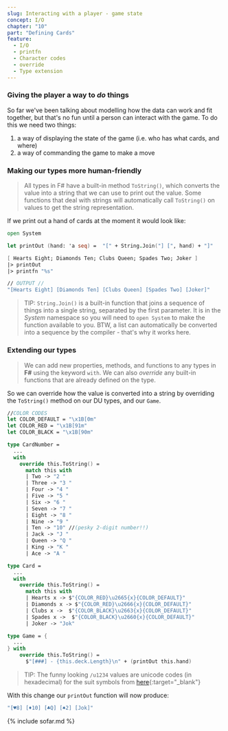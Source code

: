 ```yaml
---
slug: Interacting with a player - game state
concept: I/O
chapter: "10"
part: "Defining Cards"
feature: 
  - I/O
  - printfn
  - Character codes
  - override
  - Type extension
---
```

### Giving the player a way to _do_ things
So far we've been talking about modelling how the data can work and fit together, but that's no fun until a person 
can interact with the game.  To do this we need two things:
1. a way of displaying the state of the game (i.e. who has what cards, and where)
1. a way of commanding the game to make a move

### Making our types more human-friendly
> All types in F# have a built-in method `ToString()`, which converts the value into a string that we can use to print out the value. 
> Some functions that deal with strings will automatically call `ToString()` on values to get the string representation.

If we print out a hand of cards at the moment it would look like:
```fsharp
open System

let printOut (hand: 'a seq) =  "[" + String.Join("] [", hand) + "]"

[ Hearts Eight; Diamonds Ten; Clubs Queen; Spades Two; Joker ]
|> printOut
|> printfn "%s"

// OUTPUT //
"[Hearts Eight] [Diamonds Ten] [Clubs Queen] [Spades Two] [Joker]"
```
> TIP: `String.Join()` is a built-in function that joins a sequence of things into a single string, separated by the first parameter.  It is in the _System_ namespace so you will need to `open System` to make the function available to you.  BTW, a list can automatically be converted into a sequence by the compiler - that's why it works here.

### Extending our types
> We can add new properties, methods, and functions to any types in __F#__ using the keyword `with`.  We can also _override_ any built-in functions that are already defined on the type.

So we can override how the value is converted into a string by overriding the `ToString()` method on our DU types, and our `Game`.

```fsharp
//COLOR CODES
let COLOR_DEFAULT = "\x1B[0m"
let COLOR_RED = "\x1B[91m"
let COLOR_BLACK = "\x1B[90m"

type CardNumber =
  ...
  with 
    override this.ToString() = 
      match this with 
      | Two -> "2 "
      | Three -> "3 "
      | Four -> "4 "
      | Five -> "5 "
      | Six -> "6 "
      | Seven -> "7 "
      | Eight -> "8 "
      | Nine -> "9 "
      | Ten -> "10" //(pesky 2-digit number!!)
      | Jack -> "J "
      | Queen -> "Q "
      | King -> "K "
      | Ace -> "A "

type Card = 
  ...
  with  
    override this.ToString() = 
      match this with 
      | Hearts x -> $"{COLOR_RED}\u2665{x}{COLOR_DEFAULT}"
      | Diamonds x -> $"{COLOR_RED}\u2666{x}{COLOR_DEFAULT}"
      | Clubs x ->  $"{COLOR_BLACK}\u2663{x}{COLOR_DEFAULT}"
      | Spades x ->  $"{COLOR_BLACK}\u2660{x}{COLOR_DEFAULT}"
      | Joker -> "Jok"

type Game = {
  ...
} with
    override this.ToString() =
      $"[###] - {this.deck.Length}\n" + (printOut this.hand)
```
> TIP:  The funny looking `/u1234` values are unicode codes (in hexadecimal) for the suit symbols from [here](https://www.alt-codes.net/suit-cards.php){:target="_blank"}

With this change our `printOut` function will now produce:
```fsharp
"[♥8] [♦10] [♣Q] [♠2] [Jok]"
```


{% include sofar.md %}